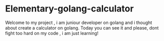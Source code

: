 # Elementary-golang-calculator
Welcome to my project , i am juniour developer on golang and i thought about create a calculator on golang. Today you can see it and please, dont fight too hard on my code , i am just learning!
